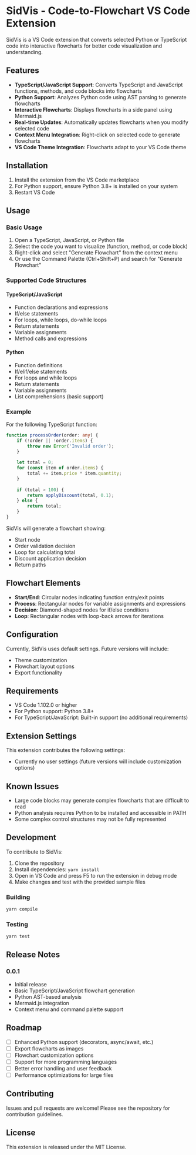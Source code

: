 # SidVis - Code-to-Flowchart VS Code Extension

SidVis is a VS Code extension that converts selected Python or TypeScript code into interactive flowcharts for better code visualization and understanding.

## Features

- **TypeScript/JavaScript Support**: Converts TypeScript and JavaScript functions, methods, and code blocks into flowcharts
- **Python Support**: Analyzes Python code using AST parsing to generate flowcharts
- **Interactive Flowcharts**: Displays flowcharts in a side panel using Mermaid.js
- **Real-time Updates**: Automatically updates flowcharts when you modify selected code
- **Context Menu Integration**: Right-click on selected code to generate flowcharts
- **VS Code Theme Integration**: Flowcharts adapt to your VS Code theme

## Installation

1. Install the extension from the VS Code marketplace
2. For Python support, ensure Python 3.8+ is installed on your system
3. Restart VS Code

## Usage

### Basic Usage

1. Open a TypeScript, JavaScript, or Python file
2. Select the code you want to visualize (function, method, or code block)
3. Right-click and select "Generate Flowchart" from the context menu
4. Or use the Command Palette (Ctrl+Shift+P) and search for "Generate Flowchart"

### Supported Code Structures

#### TypeScript/JavaScript
- Function declarations and expressions
- If/else statements
- For loops, while loops, do-while loops
- Return statements
- Variable assignments
- Method calls and expressions

#### Python
- Function definitions
- If/elif/else statements
- For loops and while loops
- Return statements
- Variable assignments
- List comprehensions (basic support)

### Example

For the following TypeScript function:

```typescript
function processOrder(order: any) {
    if (!order || !order.items) {
        throw new Error('Invalid order');
    }
    
    let total = 0;
    for (const item of order.items) {
        total += item.price * item.quantity;
    }
    
    if (total > 100) {
        return applyDiscount(total, 0.1);
    } else {
        return total;
    }
}
```

SidVis will generate a flowchart showing:
- Start node
- Order validation decision
- Loop for calculating total
- Discount application decision
- Return paths

## Flowchart Elements

- **Start/End**: Circular nodes indicating function entry/exit points
- **Process**: Rectangular nodes for variable assignments and expressions
- **Decision**: Diamond-shaped nodes for if/else conditions
- **Loop**: Rectangular nodes with loop-back arrows for iterations

## Configuration

Currently, SidVis uses default settings. Future versions will include:
- Theme customization
- Flowchart layout options
- Export functionality

## Requirements

- VS Code 1.102.0 or higher
- For Python support: Python 3.8+
- For TypeScript/JavaScript: Built-in support (no additional requirements)

## Extension Settings

This extension contributes the following settings:

- Currently no user settings (future versions will include customization options)

## Known Issues

- Large code blocks may generate complex flowcharts that are difficult to read
- Python analysis requires Python to be installed and accessible in PATH
- Some complex control structures may not be fully represented

## Development

To contribute to SidVis:

1. Clone the repository
2. Install dependencies: `yarn install`
3. Open in VS Code and press F5 to run the extension in debug mode
4. Make changes and test with the provided sample files

### Building

```bash
yarn compile
```

### Testing

```bash
yarn test
```

## Release Notes

### 0.0.1

- Initial release
- Basic TypeScript/JavaScript flowchart generation
- Python AST-based analysis
- Mermaid.js integration
- Context menu and command palette support

## Roadmap

- [ ] Enhanced Python support (decorators, async/await, etc.)
- [ ] Export flowcharts as images
- [ ] Flowchart customization options
- [ ] Support for more programming languages
- [ ] Better error handling and user feedback
- [ ] Performance optimizations for large files

## Contributing

Issues and pull requests are welcome! Please see the repository for contribution guidelines.

## License

This extension is released under the MIT License.
